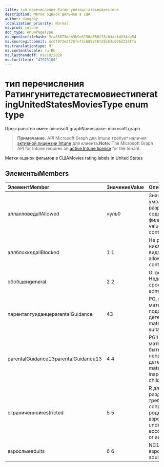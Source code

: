 ```yaml
---
title: тип перечисления Ратингунитедстатесмовиестипе
description: Метки оценок фильмов в США
author: dougeby
localization_priority: Normal
ms.prod: intune
doc_type: enumPageType
ms.openlocfilehash: 9ca65673deb3b9e6156d858f78e03aafd834da54
ms.sourcegitcommit: acdf972e2f25fef2c6855f6f28a63c0762228ffa
ms.translationtype: MT
ms.contentlocale: ru-RU
ms.lasthandoff: 09/18/2020
ms.locfileid: "47978106"
---
```

# <a name="ratingunitedstatesmoviestype-enum-type"></a><span data-ttu-id="ab855-103">тип перечисления Ратингунитедстатесмовиестипе</span><span class="sxs-lookup"><span data-stu-id="ab855-103">ratingUnitedStatesMoviesType enum type</span></span>

<span data-ttu-id="ab855-104">Пространство имен: microsoft.graph</span><span class="sxs-lookup"><span data-stu-id="ab855-104">Namespace: microsoft.graph</span></span>

> <span data-ttu-id="ab855-105">**Примечание.** API Microsoft Graph для Intune требует наличия [активной лицензии Intune](https://go.microsoft.com/fwlink/?linkid=839381) для клиента.</span><span class="sxs-lookup"><span data-stu-id="ab855-105">**Note:** The Microsoft Graph API for Intune requires an [active Intune license](https://go.microsoft.com/fwlink/?linkid=839381) for the tenant.</span></span>

<span data-ttu-id="ab855-106">Метки оценок фильмов в США</span><span class="sxs-lookup"><span data-stu-id="ab855-106">Movies rating labels in United States</span></span>

## <a name="members"></a><span data-ttu-id="ab855-107">Элементы</span><span class="sxs-lookup"><span data-stu-id="ab855-107">Members</span></span>
|<span data-ttu-id="ab855-108">Элемент</span><span class="sxs-lookup"><span data-stu-id="ab855-108">Member</span></span>|<span data-ttu-id="ab855-109">Значение</span><span class="sxs-lookup"><span data-stu-id="ab855-109">Value</span></span>|<span data-ttu-id="ab855-110">Описание</span><span class="sxs-lookup"><span data-stu-id="ab855-110">Description</span></span>|
|:---|:---|:---|
|<span data-ttu-id="ab855-111">аллалловед</span><span class="sxs-lookup"><span data-stu-id="ab855-111">allAllowed</span></span>|<span data-ttu-id="ab855-112">нуль</span><span class="sxs-lookup"><span data-stu-id="ab855-112">0</span></span>|<span data-ttu-id="ab855-113">Значение по умолчанию, разрешить все содержимое фильмов</span><span class="sxs-lookup"><span data-stu-id="ab855-113">Default value, allow all movies content</span></span>|
|<span data-ttu-id="ab855-114">аллблоккед</span><span class="sxs-lookup"><span data-stu-id="ab855-114">allBlocked</span></span>|<span data-ttu-id="ab855-115">1 </span><span class="sxs-lookup"><span data-stu-id="ab855-115">1</span></span>|<span data-ttu-id="ab855-116">Не разрешать никакие видеоролики</span><span class="sxs-lookup"><span data-stu-id="ab855-116">Do not allow any movies content</span></span>|
|<span data-ttu-id="ab855-117">обобщен</span><span class="sxs-lookup"><span data-stu-id="ab855-117">general</span></span>|<span data-ttu-id="ab855-118">2 </span><span class="sxs-lookup"><span data-stu-id="ab855-118">2</span></span>|<span data-ttu-id="ab855-119">G, все Недопущенные сроки</span><span class="sxs-lookup"><span data-stu-id="ab855-119">G, all ages admitted</span></span>|
|<span data-ttu-id="ab855-120">паренталгуиданце</span><span class="sxs-lookup"><span data-stu-id="ab855-120">parentalGuidance</span></span>|<span data-ttu-id="ab855-121">4</span><span class="sxs-lookup"><span data-stu-id="ab855-121">3</span></span>|<span data-ttu-id="ab855-122">PG, некоторые материалы могут не подойти для детей</span><span class="sxs-lookup"><span data-stu-id="ab855-122">PG, some material may not be suitable for children</span></span>|
|<span data-ttu-id="ab855-123">parentalGuidance13</span><span class="sxs-lookup"><span data-stu-id="ab855-123">parentalGuidance13</span></span>|<span data-ttu-id="ab855-124">4 </span><span class="sxs-lookup"><span data-stu-id="ab855-124">4</span></span>|<span data-ttu-id="ab855-125">PG13, некоторые материалы могут быть неприемлемыми для детей 13</span><span class="sxs-lookup"><span data-stu-id="ab855-125">PG13, some material may be inappropriate for children under 13</span></span>|
|<span data-ttu-id="ab855-126">ограниченной</span><span class="sxs-lookup"><span data-stu-id="ab855-126">restricted</span></span>|<span data-ttu-id="ab855-127">5 </span><span class="sxs-lookup"><span data-stu-id="ab855-127">5</span></span>|<span data-ttu-id="ab855-128">R для зрителей в разделе 17 требуется сопроводительный родитель или опекун взрослого</span><span class="sxs-lookup"><span data-stu-id="ab855-128">R, viewers under 17 require accompanying parent or adult guardian</span></span>|
|<span data-ttu-id="ab855-129">взрослые</span><span class="sxs-lookup"><span data-stu-id="ab855-129">adults</span></span>|<span data-ttu-id="ab855-130">6 </span><span class="sxs-lookup"><span data-stu-id="ab855-130">6</span></span>|<span data-ttu-id="ab855-131">NC17, только для взрослых</span><span class="sxs-lookup"><span data-stu-id="ab855-131">NC17, adults only</span></span>|









